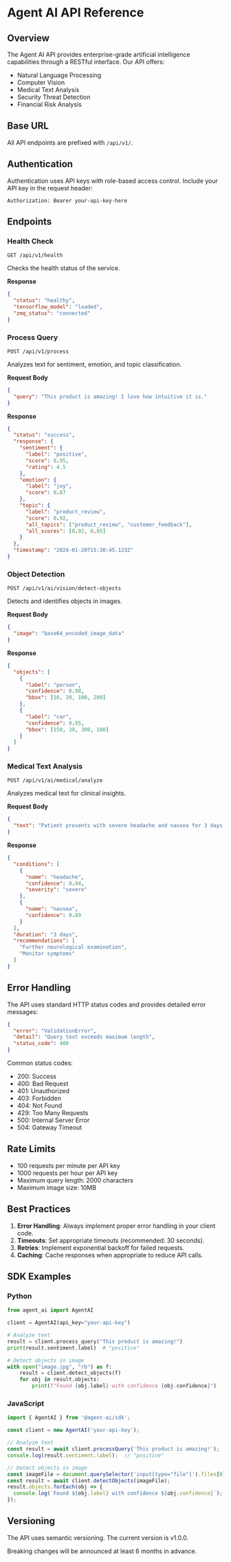 # Agent AI API Reference

## Overview

The Agent AI API provides enterprise-grade artificial intelligence capabilities through a RESTful interface. Our API offers:

- Natural Language Processing
- Computer Vision
- Medical Text Analysis
- Security Threat Detection
- Financial Risk Analysis

## Base URL

All API endpoints are prefixed with `/api/v1/`.

## Authentication

Authentication uses API keys with role-based access control. Include your API key in the request header:

```http
Authorization: Bearer your-api-key-here
```

## Endpoints

### Health Check

```http
GET /api/v1/health
```

Checks the health status of the service.

**Response**
```json
{
  "status": "healthy",
  "tensorflow_model": "loaded",
  "zmq_status": "connected"
}
```

### Process Query

```http
POST /api/v1/process
```

Analyzes text for sentiment, emotion, and topic classification.

**Request Body**
```json
{
  "query": "This product is amazing! I love how intuitive it is."
}
```

**Response**
```json
{
  "status": "success",
  "response": {
    "sentiment": {
      "label": "positive",
      "score": 0.95,
      "rating": 4.5
    },
    "emotion": {
      "label": "joy",
      "score": 0.87
    },
    "topic": {
      "label": "product_review",
      "score": 0.92,
      "all_topics": ["product_review", "customer_feedback"],
      "all_scores": [0.92, 0.85]
    }
  },
  "timestamp": "2024-01-20T15:30:45.123Z"
}
```

### Object Detection

```http
POST /api/v1/ai/vision/detect-objects
```

Detects and identifies objects in images.

**Request Body**
```json
{
  "image": "base64_encoded_image_data"
}
```

**Response**
```json
{
  "objects": [
    {
      "label": "person",
      "confidence": 0.98,
      "bbox": [10, 20, 100, 200]
    },
    {
      "label": "car",
      "confidence": 0.95,
      "bbox": [150, 30, 300, 180]
    }
  ]
}
```

### Medical Text Analysis

```http
POST /api/v1/ai/medical/analyze
```

Analyzes medical text for clinical insights.

**Request Body**
```json
{
  "text": "Patient presents with severe headache and nausea for 3 days."
}
```

**Response**
```json
{
  "conditions": [
    {
      "name": "headache",
      "confidence": 0.94,
      "severity": "severe"
    },
    {
      "name": "nausea",
      "confidence": 0.89
    }
  ],
  "duration": "3 days",
  "recommendations": [
    "Further neurological examination",
    "Monitor symptoms"
  ]
}
```

## Error Handling

The API uses standard HTTP status codes and provides detailed error messages:

```json
{
  "error": "ValidationError",
  "detail": "Query text exceeds maximum length",
  "status_code": 400
}
```

Common status codes:
- 200: Success
- 400: Bad Request
- 401: Unauthorized
- 403: Forbidden
- 404: Not Found
- 429: Too Many Requests
- 500: Internal Server Error
- 504: Gateway Timeout

## Rate Limits

- 100 requests per minute per API key
- 1000 requests per hour per API key
- Maximum query length: 2000 characters
- Maximum image size: 10MB

## Best Practices

1. **Error Handling**: Always implement proper error handling in your client code.
2. **Timeouts**: Set appropriate timeouts (recommended: 30 seconds).
3. **Retries**: Implement exponential backoff for failed requests.
4. **Caching**: Cache responses when appropriate to reduce API calls.

## SDK Examples

### Python

```python
from agent_ai import AgentAI

client = AgentAI(api_key="your-api-key")

# Analyze text
result = client.process_query("This product is amazing!")
print(result.sentiment.label)  # "positive"

# Detect objects in image
with open("image.jpg", "rb") as f:
    result = client.detect_objects(f)
    for obj in result.objects:
        print(f"Found {obj.label} with confidence {obj.confidence}")
```

### JavaScript

```javascript
import { AgentAI } from '@agent-ai/sdk';

const client = new AgentAI('your-api-key');

// Analyze text
const result = await client.processQuery('This product is amazing!');
console.log(result.sentiment.label);  // "positive"

// Detect objects in image
const imageFile = document.querySelector('input[type="file"]').files[0];
const result = await client.detectObjects(imageFile);
result.objects.forEach(obj => {
  console.log(`Found ${obj.label} with confidence ${obj.confidence}`);
});
```

## Versioning

The API uses semantic versioning. The current version is v1.0.0.

Breaking changes will be announced at least 6 months in advance.
